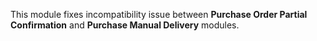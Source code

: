 This module fixes incompatibility issue between **Purchase Order Partial Confirmation** and **Purchase Manual Delivery** modules.